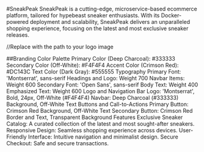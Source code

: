#SneakPeak
SneakPeak is a cutting-edge, microservice-based ecommerce platform, tailored for hypebeast sneaker enthusiasts. With its Docker-powered deployment and scalability, SneakPeak delivers an unparalleled shopping experience, focusing on the latest and most exclusive sneaker releases.

 //Replace with the path to your logo image

##Branding
Color Palette
Primary Color (Deep Charcoal): #333333
Secondary Color (Off-White): #F4F4F4
Accent Color (Crimson Red): #DC143C
Text Color (Dark Gray): #555555
Typography
Primary Font: 'Montserrat', sans-serif
Headings and Logo: Weight 700
Navbar Items: Weight 600
Secondary Font: 'Open Sans', sans-serif
Body Text: Weight 400
Emphasized Text: Weight 600
Logo and Navigation Bar
Logo: 'Montserrat', Bold, 24px, Off-White (#F4F4F4)
Navbar: Deep Charcoal (#333333) Background, Off-White Text
Buttons and Call-to-Actions
Primary Button: Crimson Red Background, Off-White Text
Secondary Button: Crimson Red Border and Text, Transparent Background
Features
Exclusive Sneaker Catalog: A curated collection of the latest and most sought-after sneakers.
Responsive Design: Seamless shopping experience across devices.
User-Friendly Interface: Intuitive navigation and minimalist design.
Secure Checkout: Safe and secure transactions.
